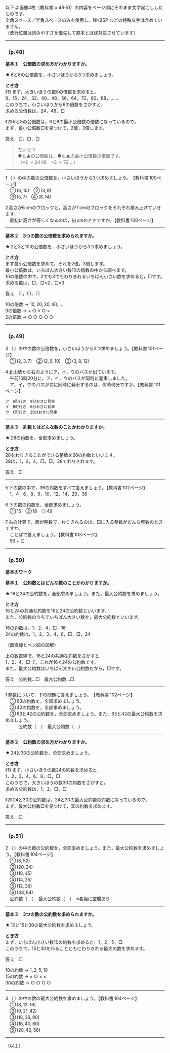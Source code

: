 以下は 画像4枚（教科書 p.48‑51）の内容をページ順にそのまま文字起こししたものです。  
全角スペース／半角スペースのみを使用し、NNBSP などの特殊文字は含めていません。  
（改行位置は読みやすさを優先して原本とほぼ対応させています）

---

### 〔p.48〕
**基本１　公倍数の求め方がわかりますか。**

★ 6と8の公倍数を，小さいほうから3つ求めましょう。

**とき方**  
《1》 まず，大きいほうの数8の倍数を求めると，  
8，16，24，32，40，48，56，64，72，80，88，……  
このうちで，小さいほうから6の倍数をさがすと，  
求める公倍数は，24，48，□

《2》 6と8の公倍数は，6と8の最小公倍数の倍数になっているので，  
まず，最小公倍数□を見つけて，2倍，3倍します。

答え　□，□，□

> たいせつ  
> ●と▲の公倍数は，●と▲の最小公倍数の倍数です。  
> （×2 → 24 48　×3 → 72 …）

---

1 （ ）の中の数の公倍数を，小さいほうから3つ求めましょう。　【教科書 100ページ】  
　① (6, 10)　② (3, 9)  
　③ (5, 7)　④ (8, 14)

2 高さが6 cmのブロックと，高さが7 cmのブロックをそれぞれ積み上げていきます。  
　最初に高さが等しくなるのは，何 cmのときですか。【教科書 100ページ】

---

**基本２　3つの数の公倍数を求められますか。**

★ 2と3と10の公倍数を，小さいほうから3つ求めましょう。

**とき方**  
まず最小公倍数を求めて，それを2倍，3倍します。  
最小公倍数は，いちばん大きい数10の倍数の中から調べます。  
10の倍数の中で，2でも3でもわりきれるいちばん小さい数を求めると，□です。  
求める数は，□，□×2，□×3

答え　□，□，□

10の倍数 → 10, 20, 30, 40, …  
3の倍数  → × ○ × ○ ×  
2の倍数  → ○ ○ ○ ○ ○

---

### 〔p.49〕
3 （ ）の中の数の公倍数を，小さいほうから3つ求めましょう。【教科書 101ページ】  
　① (2, 3, 7)　② (2, 9, 10)　③ (3, 8, 12)

4 北山駅から右のようにア，イ，ウのバスが出ています。  
　午前10時20分に，ア，イ，ウのバスが同時に発車しました。  
　ア，イ，ウのバスが次に同時に発車するのは，何時何分ですか。【教科書 101ページ】

```
ア　A町行き　9分おきに発車
イ　B町行き　6分おきに発車
ウ　C町行き　20分おきに発車
```

---

**基本３　約数とはどんな数のことかわかりますか。**

★ 28の約数を，全部求めましょう。

**とき方**  
28をわりきることができる整数を28の約数といいます。  
28は，1，2，4，□，□，28でわりきれます。

答え　□

---

5 下の数の中で，36の約数をすべて答えましょう。【教科書 102ページ】  
　1，4，6，8，9，10，12，14，20，36

6 下の数の約数を，全部求めましょう。  
　① 15　② 18　◎ 49

7 右の計算で，商が整数で，わりきれるのは，□に入る整数がどんな整数のときですか。  
　ことばで答えましょう。【教科書 103ページ】  
　56 ÷ □

---

### 〔p.50〕
**基本のワーク**

**基本１　公約数とはどんな数のことかわかりますか。**

★ 16と24の公約数を，全部求めましょう。また，最大公約数を求めましょう。

**とき方**  
16と24の共通な約数を16と24の公約数といいます。  
また，公約数のうちでいちばん大きい数を，最大公約数といいます。

16の約数は，1，2，4，□，16  
24の約数は，1，2，3，4，6，□，□，24

（数直線とベン図の図解）

上の数直線で，16と24の共通な約数をさがすと  
1，2，4，□ で，これが16と24の公約数です。  
また，最大公約数はいちばん大きい公約数だから，□です。

答え　公約数…□　最大公約数…□

---

1 整数について，下の問題に答えましょう。　【教科書 102ページ】  
　① 63の約数を，全部求めましょう。  
　② 42の約数を，全部求めましょう。  
　③ 63と42の公約数を，全部求めましょう。また，63と42の最大公約数を求めましょう。  
　　　公約数（　）　最大公約数（　）

---

**基本２　公約数の求め方がわかりますか。**

★ 24と30の公約数を，全部求めましょう。

**とき方**  
《1》 まず，小さいほうの数24の約数を求めると，  
1，2，3，4，6，8，□，□  
このうちで，大きいほうの数30の約数をさがすと，  
求める公約数は，1，2，□，□

《2》 24と30の公約数は，24と30の最大公約数の約数になっているので，  
まず，最大公約数□を見つけて，其の約数を求めます。

答え　□

---

### 〔p.51〕
2 （ ）の中の数の公約数を，全部求めましょう。また，最大公約数を求めましょう。【教科書 104ページ】  
　① (8, 52)  
　② (20, 24)  
　③ (18, 45)  
　④ (14, 25)  
　⑤ (12, 36)  
　⑥ (48, 64)  
　公約数（　）　最大公約数（　）　※各組に空欄あり

---

**基本３　3つの数の公約数を求められますか。**

★ 10と15と30の最大公約数を求めましょう。

**とき方**  
まず，いちばん小さい数10の約数を求めると，1，2，5，□  
このうちで，15と30をわることともにわりきれる最大の数を求めます。

答え　□

10の約数 → 1, 2, 5, 10  
15の約数 → × ○ × ×  
30の約数 → ○ ○ ○ ○

---

3 （ ）の中の数の最大公約数を求めましょう。【教科書 104ページ】  
　① (8, 12, 16)  
　② (9, 21, 42)  
　③ (18, 36, 90)  
　④ (16, 40, 60)  
　⑤ (28, 42, 56)

---

（以上）
